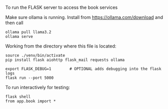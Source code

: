 To run the FLASK server to access the book services

Make sure ollama is running.  Install from https://ollama.com/download and then call

    ollama pull llama3.2
    ollama serve

Working from the directory where this file is located:

    source ./venv/bin/activate
    pip install flask aiohttp flask_mail requests ollama

    export FLASK_DEBUG=1        # OPTIONAL adds debugging into the flask logs
    flask run --port 5000


To run interactively for testing:

    flask shell
    from app.book import *






